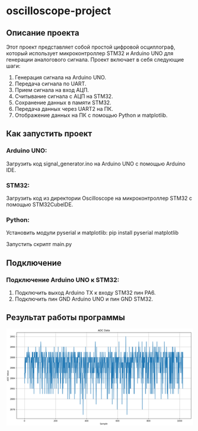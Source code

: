 # oscilloscope-project

## Описание проекта

Этот проект представляет собой простой цифровой осциллограф, который использует микроконтроллер STM32 и Arduino UNO для генерации аналогового сигнала. Проект включает в себя следующие шаги:

1. Генерация сигнала на Arduino UNO.
2. Передача сигнала по UART.
3. Прием сигнала на вход АЦП.
4. Считывание сигнала с АЦП на STM32.
5. Сохранение данных в памяти STM32.
6. Передача данных через UART2 на ПК.
7. Отображение данных на ПК с помощью Python и matplotlib.

## Как запустить проект

### Arduino UNO:

Загрузить код signal_generator.ino на Arduino UNO с помощью Arduino IDE.

### STM32:

Загрузить код из директории Oscilloscope на микроконтроллер STM32 с помощью STM32CubeIDE.

### Python:

Установить модули pyserial и matplotlib: pip install pyserial matplotlib

Запустить скрипт main.py

## Подключение

### Подключение Arduino UNO к STM32:

1. Подключить выход Arduino TX к входу STM32 пин PA6.
2. Подключить пин GND Arduino UNO и пин GND STM32.

## Результат работы программы
![alt text](oscilloscope_diagram.png)